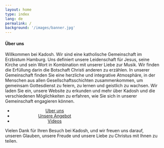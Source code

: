 ```yaml
---
layout: home
type: index
lang: de
permalink: /
background: '/images/banner.jpg'
---
```

<div class="container mt-4">
<h4>Über uns</h4>
  <p class="mt-0">
    Willkommen bei Kadosh. Wir sind eine katholische Gemeinschaft im Erzbistum Hamburg. 
    Uns definiert unsere Leidenschaft für Jesus, seine Kirche und sein Wort in Kombination mit unserer Liebe zur Musik. Wir finden die Erfüllung darin die Botschaft Christi anderen zu erzählen.  In unserer Gemeinschaft finden Sie eine herzliche und integrative Atmosphäre, in der Menschen aus allen Gesellschaftsschichten zusammenkommen, um gemeinsam Gottesdienst zu feiern, zu lernen und geistlich zu wachsen. Wir laden Sie ein, unsere Website zu erkunden und mehr über Kadosh und die verschiedenen Möglichkeiten zu erfahren, wie Sie sich in unserer Gemeinschaft engagieren können.
  </p>

  <div class="mx-auto" style="width: 300px;text-align: center">
  <ul class="list-unstyled">
    <li><a href="uber-uns" class="link-home">Uber uns</a></li>
    <li><a href="unser-angebot" class="link-home">Unsere Angebot</a></li>
    <li><a href="videos" class="link-home">Videos</a></li>
  </ul>
  </div>
Vielen Dank für Ihren Besuch bei Kadosh, und wir freuen uns darauf, unseren Glauben, unsere Freude und unsere Liebe zu Christus mit Ihnen zu teilen.
</div>